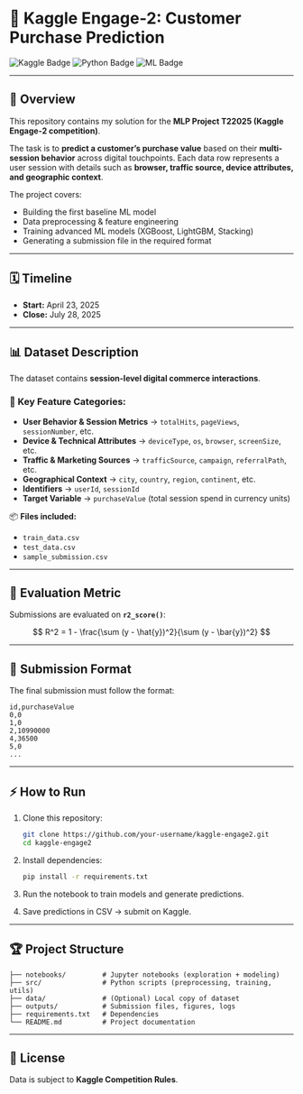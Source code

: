 
# 🛒 Kaggle Engage-2: Customer Purchase Prediction

![Kaggle Badge](https://img.shields.io/badge/Kaggle-Competition-blue)
![Python Badge](https://img.shields.io/badge/Python-3.9+-green)
![ML Badge](https://img.shields.io/badge/Machine%20Learning-Regression-orange)

---

## 📌 Overview

This repository contains my solution for the **MLP Project T22025 (Kaggle Engage-2 competition)**.

The task is to **predict a customer’s purchase value** based on their **multi-session behavior** across digital touchpoints. Each data row represents a user session with details such as **browser, traffic source, device attributes, and geographic context**.

The project covers:

* Building the first baseline ML model
* Data preprocessing & feature engineering
* Training advanced ML models (XGBoost, LightGBM, Stacking)
* Generating a submission file in the required format

---

## 🗓️ Timeline

* **Start:** April 23, 2025
* **Close:** July 28, 2025

---

## 📊 Dataset Description

The dataset contains **session-level digital commerce interactions**.

### 🔑 Key Feature Categories:

* **User Behavior & Session Metrics** → `totalHits`, `pageViews`, `sessionNumber`, etc.
* **Device & Technical Attributes** → `deviceType`, `os`, `browser`, `screenSize`, etc.
* **Traffic & Marketing Sources** → `trafficSource`, `campaign`, `referralPath`, etc.
* **Geographical Context** → `city`, `country`, `region`, `continent`, etc.
* **Identifiers** → `userId`, `sessionId`
* **Target Variable** → `purchaseValue` (total session spend in currency units)

📦 **Files included:**

* `train_data.csv`
* `test_data.csv`
* `sample_submission.csv`

---

## 🎯 Evaluation Metric

Submissions are evaluated on **`r2_score()`**:

$$
R^2 = 1 - \frac{\sum (y - \hat{y})^2}{\sum (y - \bar{y})^2}
$$

---

## 📂 Submission Format

The final submission must follow the format:

```
id,purchaseValue
0,0
1,0
2,10990000
4,36500
5,0
...
```

---

## ⚡ How to Run

1. Clone this repository:

   ```bash
   git clone https://github.com/your-username/kaggle-engage2.git
   cd kaggle-engage2
   ```
2. Install dependencies:

   ```bash
   pip install -r requirements.txt
   ```
3. Run the notebook to train models and generate predictions.
4. Save predictions in CSV → submit on Kaggle.

---

## 🏆 Project Structure

```
├── notebooks/         # Jupyter notebooks (exploration + modeling)
├── src/               # Python scripts (preprocessing, training, utils)
├── data/              # (Optional) Local copy of dataset
├── outputs/           # Submission files, figures, logs
├── requirements.txt   # Dependencies
└── README.md          # Project documentation
```

---

## 📌 License

Data is subject to **Kaggle Competition Rules**.

